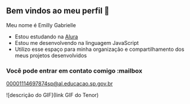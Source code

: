 ## Bem vindos ao meu perfil 💙

Meu nome é Emilly Gabrielle

- Estou estudando na [Alura](https://www.alura.com.br)
- Estou me desenvolvendo na linguagem JavaScript
- Utilizo esse espaço para minha organização e compartilhamento dos meus projetos desenvolvidos

### Você pode entrar em contato comigo :mailbox

00001114697874sp@al.educacao.sp.gov.br

![descrição do GIF](link GIF do Tenor)

